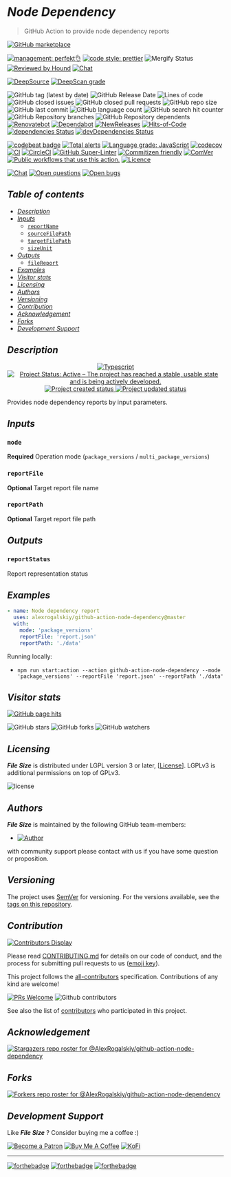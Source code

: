 # *Node Dependency*

> GitHub Action to provide node dependency reports

[![GitHub marketplace](https://img.shields.io/badge/marketplacegithub-node--dependency-blue?logo=github)](https://github.com/marketplace/actions/node-dependency)

[![management: perfekt👌](https://img.shields.io/badge/management-perfekt👌-red.svg)](https://github.com/lekterable/perfekt)
[![code style: prettier](https://img.shields.io/badge/code_style-prettier-ff69b4.svg)](https://github.com/prettier/prettier)
![Mergify Status](https://img.shields.io/endpoint.svg?url=https://gh.mergify.io/badges/AlexRogalskiy/github-action-node-dependency)
[![Reviewed by Hound](https://img.shields.io/badge/Reviewed_by-Hound-8E64B0.svg)](https://houndci.com)
[![Chat](https://img.shields.io/badge/chat-discussions-success.svg)](https://github.com/AlexRogalskiy/github-action-node-dependency/discussions)

[![DeepSource](https://deepsource.io/gh/AlexRogalskiy/github-action-node-dependency.svg/?label=active+issues&show_trend=true)](https://deepsource.io/gh/AlexRogalskiy/github-action-node-dependency/?ref=repository-badge)
[![DeepScan grade](https://deepscan.io/api/teams/11946/projects/16856/branches/369224/badge/grade.svg)](https://deepscan.io/dashboard#view=project&tid=11946&pid=16856&bid=369224)

![GitHub tag (latest by date)](https://img.shields.io/github/v/tag/AlexRogalskiy/github-action-node-dependency)
![GitHub Release Date](https://img.shields.io/github/release-date/AlexRogalskiy/github-action-node-dependency)
![Lines of code](https://tokei.rs/b1/github/AlexRogalskiy/github-action-node-dependency?category=lines)
![GitHub closed issues](https://img.shields.io/github/issues-closed/AlexRogalskiy/github-action-node-dependency)
![GitHub closed pull requests](https://img.shields.io/github/issues-pr-closed/AlexRogalskiy/github-action-node-dependency)
![GitHub repo size](https://img.shields.io/github/repo-size/AlexRogalskiy/github-action-node-dependency)
![GitHub last commit](https://img.shields.io/github/last-commit/AlexRogalskiy/github-action-node-dependency)
![GitHub language count](https://img.shields.io/github/languages/count/AlexRogalskiy/github-action-node-dependency)
![GitHub search hit counter](https://img.shields.io/github/search/AlexRogalskiy/github-action-node-dependency/goto)
![GitHub Repository branches](https://badgen.net/github/branches/AlexRogalskiy/github-action-node-dependency)
![GitHub Repository dependents](https://badgen.net/github/dependents-repo/AlexRogalskiy/github-action-node-dependency)
[![Renovatebot](https://badgen.net/badge/renovate/enabled/green?cache=300)](https://renovatebot.com/)
[![Dependabot](https://img.shields.io/badge/dependabot-enabled-1f8ceb.svg?style=flat-square)](https://dependabot.com/)
[![NewReleases](https://newreleases.io/badge.svg)](https://newreleases.io/github/AlexRogalskiy/github-action-node-dependency)
[![Hits-of-Code](https://hitsofcode.com/github/alexrogalskiy/github-action-node-dependency?branch=master)](https://hitsofcode.com/github/alexrogalskiy/github-action-node-dependency?branch=master/view?branch=master)
[![dependencies Status](https://status.david-dm.org/gh/AlexRogalskiy/github-action-node-dependency.svg)](https://david-dm.org/AlexRogalskiy/github-action-node-dependency)
[![devDependencies Status](https://status.david-dm.org/gh/AlexRogalskiy/github-action-node-dependency.svg)](https://david-dm.org/AlexRogalskiy/github-action-node-dependency?type=dev)

[![codebeat badge](https://codebeat.co/badges/81e098cc-02c8-432f-a6af-3a010a71e3e5)](https://codebeat.co/projects/github-com-alexrogalskiy-github-action-node-dependency-master)
[![Total alerts](https://img.shields.io/lgtm/alerts/g/AlexRogalskiy/github-action-node-dependency.svg?logo=lgtm\&logoWidth=18)](https://lgtm.com/projects/g/AlexRogalskiy/github-action-node-dependency/alerts/)
[![Language grade: JavaScript](https://img.shields.io/lgtm/grade/javascript/g/AlexRogalskiy/github-action-node-dependency.svg?logo=lgtm\&logoWidth=18)](https://lgtm.com/projects/g/AlexRogalskiy/github-action-node-dependency/context:javascript)
[![codecov](https://codecov.io/gh/AlexRogalskiy/github-action-node-dependency/branch/master/graph/badge.svg?token=w5FKdWT4pV)](https://codecov.io/gh/AlexRogalskiy/github-action-node-dependency)
[![CI](https://github.com/AlexRogalskiy/github-action-node-dependency/workflows/CI/badge.svg)](https://github.com/AlexRogalskiy/github-action-node-dependency/actions/workflows/build.yml)
[![CircleCI](https://circleci.com/gh/AlexRogalskiy/github-action-node-dependency.svg?style=shield)](https://circleci.com/gh/AlexRogalskiy/github-action-node-dependency)
[![GitHub Super-Linter](https://github.com/AlexRogalskiy/github-action-node-dependency/workflows/Lint%20Code%20Base/badge.svg)](https://github.com/marketplace/actions/super-linter)
[![Commitizen friendly](https://img.shields.io/badge/commitizen-friendly-brightgreen.svg)](http://commitizen.github.io/cz-cli/)
[![ComVer](https://img.shields.io/badge/ComVer-compliant-brightgreen.svg)][repo]
[![Public workflows that use this action.][total_usages]][search_results]
[![Licence][license_id]][license_content]

[![Chat](https://img.shields.io/badge/chat-discussions-success.svg)](https://github.com/AlexRogalskiy/github-action-node-dependency/discussions)
[![Open questions](https://img.shields.io/badge/Open-questions-blue.svg?style=flat-curved)](https://github.com/AlexRogalskiy/github-action-node-dependency/labels/question)
[![Open bugs](https://img.shields.io/badge/Open-bugs-red.svg?style=flat-curved)](https://github.com/AlexRogalskiy/github-action-node-dependency/labels/bug)

## *Table of contents*

- [*Description*](#description)
- [*Inputs*](#inputs)
  - [`reportName`](#reportname)
  - [`sourceFilePath`](#sourcefilepath)
  - [`targetFilePath`](#targetfilepath)
  - [`sizeUnit`](#sizeunit)
- [*Outputs*](#outputs)
  - [`fileReport`](#filereport)
- [*Examples*](#examples)
- [*Visitor stats*](#visitor-stats)
- [*Licensing*](#licensing)
- [*Authors*](#authors)
- [*Versioning*](#versioning)
- [*Contribution*](#contribution)
- [*Acknowledgement*](#acknowledgement)
- [*Forks*](#forks)
- [*Development Support*](#development-support)

## *Description*

<p align="center" style="text-align:center;">
    <a href="https://www.typescriptlang.org/">
        <img src="https://img.shields.io/badge/typescript%20-%23323330.svg?&logo=typescript&logoColor=%23F7DF1E" alt="Typescript" />
    </a>
    <a href="https://www.repostatus.org/#active">
        <img src="https://img.shields.io/badge/Project%20Status-Active-brightgreen" alt="Project Status: Active – The project has reached a stable, usable state and is being actively developed." />
    </a>
    <a href="https://badges.pufler.dev">
        <img src="https://badges.pufler.dev/created/AlexRogalskiy/github-action-node-dependency" alt="Project created status" />
    </a>
    <a href="https://badges.pufler.dev">
        <img src="https://badges.pufler.dev/updated/AlexRogalskiy/github-action-node-dependency" alt="Project updated status" />
    </a>
</p>

Provides node dependency reports by input parameters.

## *Inputs*

### `mode`

**Required** Operation mode (`package_versions` / `multi_package_versions`)

### `reportFile`

**Optional** Target report file name

### `reportPath`

**Optional** Target report file path

## *Outputs*

### `reportStatus`

Report representation status

## *Examples*

```yml
- name: Node dependency report
  uses: alexrogalskiy/github-action-node-dependency@master
  with:
    mode: 'package_versions'
    reportFile: 'report.json'
    reportPath: './data'
```

Running locally:

- `npm run start:action --action github-action-node-dependency --mode 'package_versions' --reportFile 'report.json' --reportPath './data'`

## *Visitor stats*

[![GitHub page hits](https://hits.seeyoufarm.com/api/count/incr/badge.svg?url=https%3A%2F%2Fgithub.com%2FAlexRogalskiy%2Fgithub-action-node-dependency\&count_bg=%2379C83D\&title_bg=%23555555\&icon=\&icon_color=%23E7E7E7\&title=hits\&edge_flat=true)](https://hits.seeyoufarm.com)

![GitHub stars](https://img.shields.io/github/stars/AlexRogalskiy/github-action-node-dependency?style=social)
![GitHub forks](https://img.shields.io/github/forks/AlexRogalskiy/github-action-node-dependency?style=social)
![GitHub watchers](https://img.shields.io/github/watchers/AlexRogalskiy/github-action-node-dependency?style=social)

## *Licensing*

***File Size*** is distributed under LGPL version 3 or later,
\[[License](https://github.com/AlexRogalskiy/github-action-node-dependency/blob/master/LICENSE)]. LGPLv3 is additional
permissions on top of GPLv3.

![license](https://user-images.githubusercontent.com/19885116/48661948-6cf97e80-ea7a-11e8-97e7-b45332a13e49.png)

## *Authors*

***File Size*** is maintained by the following GitHub team-members:

- [![Author](https://img.shields.io/badge/author-AlexRogalskiy-FB8F0A)](https://github.com/AlexRogalskiy)

with community support please contact with us if you have some question or proposition.

## *Versioning*

The project uses [SemVer](http://semver.org/) for versioning. For the versions available, see the [tags on
this repository][tags].

## *Contribution*

[![Contributors Display](https://badges.pufler.dev/contributors/AlexRogalskiy/github-action-node-dependency?size=50\&padding=5\&bots=true)](https://badges.pufler.dev)

Please read
[CONTRIBUTING.md](https://github.com/AlexRogalskiy/github-action-node-dependency/blob/master/.github/CONTRIBUTING.md)
for details on our code of conduct, and the process for submitting pull requests to us
([emoji key](https://allcontributors.org/docs/en/emoji-key)).

This project follows the [all-contributors](https://github.com/all-contributors/all-contributors)
specification. Contributions of any kind are welcome!

[![PRs Welcome](https://img.shields.io/badge/PRs-welcome-brightgreen.svg?style=flat-square)](http://makeapullrequest.com)
![Github contributors](https://img.shields.io/github/all-contributors/AlexRogalskiy/github-action-node-dependency)

See also the list of [contributors][contributors] who participated in this project.

## *Acknowledgement*

[![Stargazers repo roster for @AlexRogalskiy/github-action-node-dependency](https://reporoster.com/stars/AlexRogalskiy/github-action-node-dependency)][stars]

## *Forks*

[![Forkers repo roster for @AlexRogalskiy/github-action-node-dependency](https://reporoster.com/forks/AlexRogalskiy/github-action-node-dependency)][forkers]

## *Development Support*

Like ***File Size*** ? Consider buying me a coffee :)

[![Become a Patron](https://img.shields.io/badge/Become_Patron-Support_me_on_Patreon-blue.svg?style=flat-square\&logo=patreon\&color=e64413)](https://www.patreon.com/alexrogalskiy)
[![Buy Me A Coffee](https://img.shields.io/badge/Donate-Buy%20me%20a%20coffee-yellow.svg?logo=buy%20me%20a%20coffee)](https://www.buymeacoffee.com/AlexRogalskiy)
[![KoFi](https://img.shields.io/badge/Donate-Buy%20me%20a%20coffee-yellow.svg?logo=ko-fi)](https://ko-fi.com/alexrogalskiy)

***

[![forthebadge](https://img.shields.io/badge/made%20with-%20typescript-C1282D.svg?logo=typescript\&style=for-the-badge)](https://www.typescriptlang.org/)
[![forthebadge](https://img.shields.io/badge/powered%20by-%20github-7116FB.svg?logo=github\&style=for-the-badge)](https://github.com/)
[![forthebadge](https://img.shields.io/badge/build%20with-%20%E2%9D%A4-B6FF9B.svg?logo=heart\&style=for-the-badge)](https://forthebadge.com/)

[repo]: https://github.com/AlexRogalskiy/github-action-node-dependency

[tags]: https://github.com/AlexRogalskiy/github-action-node-dependency/tags

[issues]: https://github.com/AlexRogalskiy/github-action-node-dependency/issues

[pulls]: https://github.com/AlexRogalskiy/github-action-node-dependency/pulls

[wiki]: https://github.com/AlexRogalskiy/github-action-node-dependency/wiki

[stars]: https://github.com/AlexRogalskiy/github-action-node-dependency/stargazers

[forkers]: https://github.com/AlexRogalskiy/github-action-node-dependency/network/members

[contributors]: https://github.com/AlexRogalskiy/github-action-node-dependency/graphs/contributors

[license_id]: https://img.shields.io/github/license/AlexRogalskiy/github-action-node-dependency

[license_content]: https://github.com/AlexRogalskiy/github-action-node-dependency/blob/master/LICENSE

[total_usages]: https://img.shields.io/endpoint?url=https%3A%2F%2Fapi-git-master.endbug.vercel.app%2Fapi%2Fgithub-actions%2Fused-by%3Faction%3DAlexRogalskiy%2Fgithub-action-node-dependency%26badge%3Dtrue

[search_results]: https://github.com/search?o=desc&q=AlexRogalskiy/github-action-node-dependency+path%3A.github%2Fworkflows+language%3AYAML&s=&type=Code
